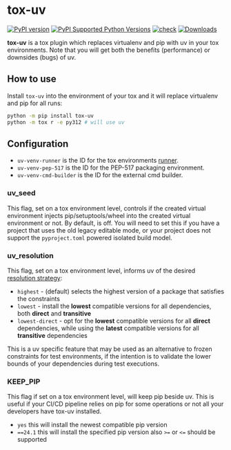 # tox-uv

[![PyPI version](https://badge.fury.io/py/tox-uv.svg)](https://badge.fury.io/py/tox-uv)
[![PyPI Supported Python Versions](https://img.shields.io/pypi/pyversions/tox-uv.svg)](https://pypi.python.org/pypi/tox-uv/)
[![check](https://github.com/tox-dev/tox-uv/actions/workflows/check.yml/badge.svg)](https://github.com/tox-dev/tox-uv/actions/workflows/check.yml)
[![Downloads](https://static.pepy.tech/badge/tox-uv/month)](https://pepy.tech/project/tox-uv)

**tox-uv** is a tox plugin which replaces virtualenv and pip with uv in your tox environments.
Note that you will get both the benefits (performance) or downsides (bugs) of uv.

## How to use

Install `tox-uv` into the environment of your tox and it will replace virtualenv and pip for all runs:

```bash
python -m pip install tox-uv
python -m tox r -e py312 # will use uv
```

## Configuration

- `uv-venv-runner` is the ID for the tox environments [runner](https://tox.wiki/en/4.12.1/config.html#runner).
- `uv-venv-pep-517` is the ID for the PEP-517 packaging environment.
- `uv-venv-cmd-builder` is the ID for the external cmd builder.

### uv_seed

This flag, set on a tox environment level, controls if the created virtual environment injects pip/setuptools/wheel into
the created virtual environment or not. By default, is off. You will need to set this if you have a project that uses
the old legacy editable mode, or your project does not support the `pyproject.toml` powered isolated build model.

### uv_resolution

This flag, set on a tox environment level, informs uv of the desired [resolution strategy]:

- `highest` - (default) selects the highest version of a package that satisfies the constraints
- `lowest` - install the **lowest** compatible versions for all dependencies, both **direct** and **transitive**
- `lowest-direct` - opt for the **lowest** compatible versions for all **direct** dependencies, while using the
  **latest** compatible versions for all **transitive** dependencies

This is a uv specific feature that may be used as an alternative to frozen constraints for test environments, if the
intention is to validate the lower bounds of your dependencies during test executions.

[resolution strategy]: https://github.com/astral-sh/uv/blob/0.1.20/README.md#resolution-strategy

### KEEP_PIP
This flag if set on a tox environment level, will keep pip beside uv. This is useful if your CI/CD pipeline relies on pip for some operations or not all your developers have tox-uv installed.

- `yes` this will install the newest compatible pip version
- `==24.1` this will install the specified pip version also `>=` or `<=` should be supported
